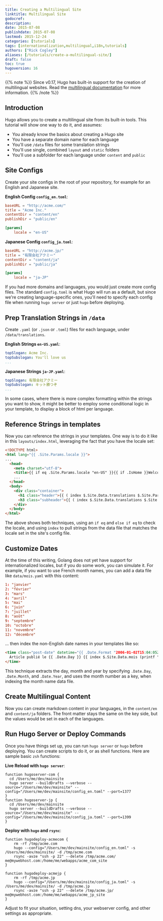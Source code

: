 ```yaml
---
title: Creating a Multilingual Site
linktitle: Multilingual Site
godocref:
description:
date: 2015-07-08
publishdate: 2015-07-08
lastmod: 2015-12-24
categories: [tutorials]
tags: [internationalization,multilingual,i18n,tutorials]
authors: ["Rick Cogley"]
aliases: [/tutorials/create-a-multilingual-site/]
draft: false
toc: true
hugoversion: 16
---
```


{{% note %}}
Since v0.17, Hugo has built-in support for the creation of multilingual websites. Read the [multilingual documentation](/content-management/multilingual/) for more information.
{{% /note %}}

## Introduction

Hugo allows you to create a multilingual site from its built-in tools. This tutorial will show one way to do it, and assumes:

* You already know the basics about creating a Hugo site
* You have a separate domain name for each language
* You'll use `/data` files for some translation strings
* You'll use single, combined `layout` and `static` folders
* You'll use a subfolder for each language under `content` and `public`

## Site Configs

Create your site configs in the root of your repository, for example for an English and Japanese site.

**English Config `config_en.toml`**:

~~~toml
baseURL = "http://acme.com/"
title = "Acme Inc."
contentDir = "content/en"
publishDir = "public/en"

[params]
    locale = "en-US"
~~~

**Japanese Config `config_ja.toml`**:

~~~toml
baseURL = "http://acme.jp/"
title = "有限会社アクミー"
contentDir = "content/ja"
publishDir = "public/ja"

[params]
    locale = "ja-JP"
~~~

If you had more domains and languages, you would just create more config files. The standard `config.toml` is what Hugo will run as a default, but since we're creating language-specific ones, you'll need to specify each config file when running `hugo server` or just `hugo` before deploying.

## Prep Translation Strings in `/data`

Create `.yaml` (or `.json` or `.toml`) files for each language, under `/data/translations`.

**English Strings `en-US.yaml`**:

~~~yaml
topSlogan: Acme Inc.
topSubslogan: You'll love us
...
~~~

**Japanese Strings `ja-JP.yaml`**:

~~~yaml
topSlogan: 有限会社アクミー
topSubslogan: キット勝つぞ
...
~~~

In some cases, where there is more complex formatting within the strings you want to show, it might be better to employ some conditional logic in your template, to display a block of html per language.

## Reference Strings in templates

Now you can reference the strings in your templates. One way is to do it like in this `layouts/index.html`, leveraging the fact that you have the locale set:

~~~html
<!DOCTYPE html>
<html lang="{{ .Site.Params.locale }}">
...
  <head>
    <meta charset="utf-8">
    <title>{{ if eq .Site.Params.locale "en-US" }}{{ if .IsHome }}Welcome to {{ end }}{{ end }}{{ .Title }}{{ if eq .Site.Params.locale "ja-JP" }}{{ if .IsHome }}へようこそ{{ end }}{{ end }}{{ if ne .Title .Site.Title }} : {{ .Site.Title }}{{ end }}</title>
    ...
  </head>
  <body>
    <div class="container">
      <h1 class="header">{{ ( index $.Site.Data.translations $.Site.Params.locale ).topSlogan }}</h1>
      <h3 class="subheader">{{ ( index $.Site.Data.translations $.Site.Params.locale ).topSubslogan }}</h3>
    </div>
  </body>
</html>
~~~

The above shows both techniques, using an `if eq` and `else if eq` to check the locale, and using `index` to pull strings from the data file that matches the locale set in the site's config file.

## Customize Dates

At the time of this writing, Golang does not yet have support for internationalized locales, but if you do some work, you can simulate it. For example, if you want to use French month names, you can add a data file like ``data/mois.yaml`` with this content:

~~~toml
1: "janvier"
2: "février"
3: "mars"
4: "avril"
5: "mai"
6: "juin"
7: "juillet"
8: "août"
9: "septembre"
10: "octobre"
11: "novembre"
12: "décembre"
~~~

... then index the non-English date names in your templates like so:

~~~html
<time class="post-date" datetime="{{ .Date.Format "2006-01-02T15:04:05Z07:00" | safeHTML }}">
  Article publié le {{ .Date.Day }} {{ index $.Site.Data.mois (printf "%d" .Date.Month) }} {{ .Date.Year }} (dernière modification le {{ .Lastmod.Day }} {{ index $.Site.Data.mois (printf "%d" .Lastmod.Month) }} {{ .Lastmod.Year }})
</time>
~~~

This technique extracts the day, month and year by specifying ``.Date.Day``, ``.Date.Month``, and ``.Date.Year``, and uses the month number as a key, when indexing the month name data file.

## Create Multilingual Content

Now you can create markdown content in your languages, in the `content/en` and `content/ja` folders. The front matter stays the same on the key side, but the values would be set in each of the languages.

## Run Hugo Server or Deploy Commands

Once you have things set up, you can run `hugo server` or `hugo` before deploying. You can create scripts to do it, or as shell functions. Here are sample basic `zsh` functions:

**Live Reload with `hugo server`**:

~~~shell
function hugoserver-com {
  cd /Users/me/dev/mainsite
  hugo server --buildDrafts --verbose --source="/Users/me/dev/mainsite" --config="/Users/me/dev/mainsite/config_en.toml" --port=1377
}
function hugoserver-jp {
  cd /Users/me/dev/mainsite
  hugo server --buildDrafts --verbose --source="/Users/me/dev/mainsite" --config="/Users/me/dev/mainsite/config_ja.toml" --port=1399
}
~~~

**Deploy with `hugo` and `rsync`**:

~~~shell
function hugodeploy-acmecom {
    rm -rf /tmp/acme.com
    hugo --config="/Users/me/dev/mainsite/config_en.toml" -s /Users/me/dev/mainsite/ -d /tmp/acme.com
    rsync -avze "ssh -p 22" --delete /tmp/acme.com/ me@mywebhost.com:/home/me/webapps/acme_com_site
}

function hugodeploy-acmejp {
    rm -rf /tmp/acme.jp
    hugo --config="/Users/me/dev/mainsite/config_ja.toml" -s /Users/me/dev/mainsite/ -d /tmp/acme.jp
    rsync -avze "ssh -p 22" --delete /tmp/acme.jp/ me@mywebhost.com:/home/me/webapps/acme_jp_site
}
~~~

Adjust to fit your situation, setting dns, your webserver config, and other settings as appropriate.